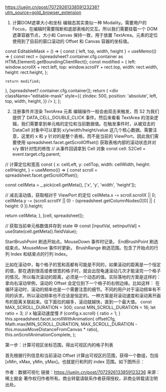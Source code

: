 https://juejin.cn/post/7072926133859123236?utm_source=gold_browser_extension


1. 计算DOM遮罩大小和坐标
编辑态其实类似一种 Modality。需要用户的 Focus，在编辑时需要阻断和底部表格的交互。所以我们需要挂载一个 DOM 遮罩容器节点，大小和 Canvas 保持一致，用于放置 TextArea。元素的定位使用到了目前的窗口滚动的 Offset 和 Canvas 容器的坐标值。

const EditableMask = () => {
  const { left, top, width, height } = useMemo(() => {
    const rect = (spreadsheet?.container.cfg.container as HTMLElement).getBoundingClientRect();
    const modified = {
      left: window.scrollX + rect.left,
      top: window.scrollY + rect.top,
      width: rect.width,
      height: rect.height,
    };

    return modified;
  }, [spreadsheet?.container.cfg.container]);
  return (
      <div
        className="editable-mask"
        style={{
          zIndex: 500,
          position: 'absolute',
          left,
          top,
          width,
          height,
        }}
      />
  );
};



2. 注册事件并渲染 TextArea 元素
编辑操作一般会由双击来触发，而 S2 为我们提供了 DATA_CELL_DOUBLE_CLICK 事件。然后来看看 TextArea 的渲染逻辑，我们需要拿到单元格的定位和当前数据值。在触发事件时，从被双击的 DataCell 对象中可以拿到 x/y/width/height/value 这几个核心数据。需要注意，这里的 x 和 y 针对的是整个表格，而不是当前的 ViewPort，因此我们需要使用 spreadsheet.facet.getScrollOffset() 获取表格内部的滚动状态并对 x/y 做针对性的修改
// 从事件回调拿到 Cell 对象
const cell: S2Cell = event.target.cfg.parent;

// 计算定位和宽高
const {
  x: cellLeft,
  y: cellTop,
  width: cellWidth,
  height: cellHeight,
} = useMemo(() => {
  const scroll = spreadsheet.facet.getScrollOffset();

  const cellMeta = _.pick(cell.getMeta(), ['x', 'y', 'width', 'height']);

  // 减去滚动值，获取相对于 ViewPort 的定位
  cellMeta.x -= scroll.scrollX || 0;
  cellMeta.y -=
    (scroll.scrollY || 0) -
    (spreadsheet.getColumnNodes()[0] || { height: 0 }).height;

  return cellMeta;
}, [cell, spreadsheet]);

// 获取当前单元格数值并存到 state 中
const [inputVal, setinputVal] = useState(cell.getMeta().fieldValue);






StartBrushPoint 刷选开始点。MouseDown 事件时记录。
EndBrushPoint 刷选结束点。MouseMove 事件时更新。
BrushRange 刷选范围。包含了开始点的行列 Index 和结束点的行列 Index。




比如在滚动中，每个格子的宽和高都有可能是不同的，如果滚动的距离是一个恒定的值，那在遇到很高或者很宽的格子时，就会出现龟速滚动几次才能滚完一个格子的情况。所以每次滚动的距离，必须是一个动态的值。实际落地的方案是这样的：拿向右滚动举例，滚动的 Offset 会定位到下一个格子的右侧边缘。比如这样：
在循环滚动时，滚动的频率也是一个需要注意的细节。不同的用户对于滚动频率有不同的诉求。所以滚动频率也不应该是恒定的。一种方案是将滚动速度和滚动离开画布的距离关联起来。往下面拉的越多，滚动就越快，直到一个最大值。
const MAX_SCROLL_DURATION = 300;
const MIN_SCROLL_DURATION = 16;
let ratio = 3;
// x 轴滚动速度慢
if (config.x.scroll) {
  ratio = 1;
}
this.spreadsheet.facet.scrollWithAnimation(
  offsetCfg,
  Math.max(MIN_SCROLL_DURATION, MAX_SCROLL_DURATION - this.mouseMoveDistanceFromCanvas * ratio),
  this.onScrollAnimationComplete,
);







第一步：计算可视区坐标范围，得出可视区内的格子列表

首先根据行列信息和当前滚动 Offset 计算出可视区的范围，获得一个数组，包括 [xMin, xMax, yMin, yMax]。也就是行和列的 index 范围。如下图所示：


作者：数据可视化
链接：https://juejin.cn/post/7072926133859123236
来源：稀土掘金
著作权归作者所有。商业转载请联系作者获得授权，非商业转载请注明出处。